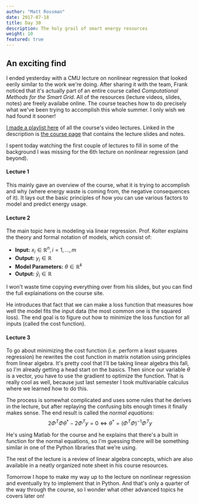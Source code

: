 ```yaml
---
author: "Matt Rossman"
date: 2017-07-18
title: Day 30
description: The holy grail of smart energy resources
weight: 10
featured: true
---
```


## An exciting find
I ended yesterday with a CMU lecture on nonlinear regression that looked eerily similar to the work we're doing. After sharing it with the team, Frank noticed that it's actually part of an entire course called *Computational Methods for the Smart Grid*. All of the resources (lecture videos, slides, notes) are freely availabe online. The course teaches how to do precisely what we've been trying to accomplish this whole summer. I only wish we had found it sooner!

[I made a playlist here](https://www.youtube.com/playlist?list=PLvWdgVGcyGIlbqDQmSGq6SDWgs94qamSR) of all the course's video lectures. Linked in the description is [the course page](http://www.cs.cmu.edu/~zkolter/course/15-884/) that contains the lecture slides and notes.

I spent today watching the first couple of lectures to fill in some of the background I was missing for the 6th lecture on nonlinear regression (and beyond).

#### Lecture 1
This mainly gave an overview of the course, what it is trying to accomplish and why (where energy waste is coming from, the negative consequences of it). It lays out the basic principles of how you can use various factors to model and predict energy usage.

#### Lecture 2
The main topic here is modeling via linear regression. Prof. Kolter explains the theory and formal notation of models, which consist of:

- **Input:** $x_i \in \mathbb{R}^n, i=1,...,m$
- **Output:** $y_i \in \mathbb{R}$
- **Model Parameters:** $\theta \in \mathbb{R}^k$
- **Output:** $\hat{y}_i \in \mathbb{R}$

I won't waste time copying everything over from his slides, but you can find the full explainations on the course site.

He introduces that fact that we can make a loss function that measures how well the model fits the input data (the most common one is the squared loss). The end goal is to figure out how to minimize the loss function for all inputs (called the cost function).

#### Lecture 3
To go about minimizing the cost function (i.e. perform a least squares regression) he rewrites the cost function in matrix notation using principles from linear algebra. It's pretty cool that I'll be taking linear algebra this fall, so I'm already getting a head start on the basics. Then since our variable $\theta$ is a vector, you have to use the gradient to optimize the function. That is really cool as well, because just last semester I took multivariable calculus where we learned how to do this.

The process is somewhat complicated and uses some rules that he derives in the lecture, but after replaying the confusing bits enough times it finally makes sense. The end result is called the *normal equations*: $$ 2\Phi^T\Phi\theta^* - 2\Phi^Ty = 0 \Longleftrightarrow \theta^* = (\Phi^T\Phi)^{-1}\Phi^Ty $$

He's using Matlab for the course and he explains that there's a built in function for the normal equations, so I'm guessing there will be something similar in one of the Python libraries that we're using.

The rest of the lecture is a review of linear algebra concepts, which are also available in a neatly organized note sheet in his course resources.

Tomorrow I hope to make my way up to the lecture on nonlinear regression and eventually try to implement that in Python. And that's only a quarter of the way through the course, so I wonder what other advanced topics he covers later on!
